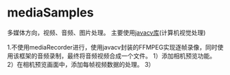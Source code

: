 # mediaSamples
多媒体方向，视频、音频、图片处理。
主要使用[javacv库](https://github.com/bytedeco/javacv)(计算机视觉处理)

1.不使用mediaRecorder进行，使用javacv封装的FFMPEG实现逐帧录像，同时使用该框架的音频录制，最终将音频视频合成一个文件。
    1）添加相机预览功能。
    2）在相机预览画面中，添加每帧视频数据的处理。
    3）

